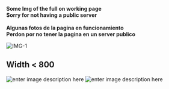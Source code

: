  **Some Img of the full on working page <br>  Sorry for not having a public server** <br> <br> 
**Algunas fotos de la pagina en funcionamiento <br>  Perdon por no tener la pagina en un server publico** <br> 


![IMG-1](https://i.imgur.com/71mCO4r.png)


## Width < 800
![enter image description here](https://i.imgur.com/icl377X.png)
![enter image description here](https://i.imgur.com/eoae75B.png)
